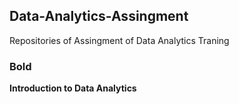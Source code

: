 ## Data-Analytics-Assingment
Repositories of Assingment of Data Analytics Traning
### Bold
**Introduction to Data Analytics**
